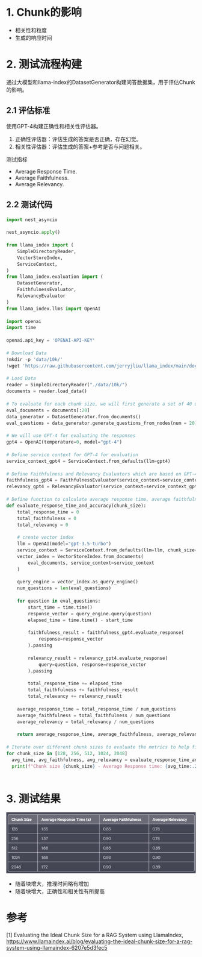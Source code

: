 # 1. Chunk的影响
- 相关性和粒度
- 生成的响应时间

# 2. 测试流程构建

通过大模型和llama-index的DatasetGenerator构建问答数据集，用于评估Chunk的影响。

## 2.1 评估标准

使用GPT-4构建正确性和相关性评估器。

1. 正确性评估器：评估生成的答案是否正确，存在幻觉。
2. 相关性评估器：评估生成的答案+参考是否与问题相关。

测试指标
- Average Response Time.
- Average Faithfulness.
- Average Relevancy.

## 2.2 测试代码

```python
import nest_asyncio

nest_asyncio.apply()

from llama_index import (
    SimpleDirectoryReader,
    VectorStoreIndex,
    ServiceContext,
)
from llama_index.evaluation import (
    DatasetGenerator,
    FaithfulnessEvaluator,
    RelevancyEvaluator
)
from llama_index.llms import OpenAI

import openai
import time

openai.api_key = 'OPENAI-API-KEY'

# Download Data
!mkdir -p 'data/10k/'
!wget 'https://raw.githubusercontent.com/jerryjliu/llama_index/main/docs/examples/data/10k/uber_2021.pdf' -O 'data/10k/uber_2021.pdf'

# Load Data
reader = SimpleDirectoryReader("./data/10k/")
documents = reader.load_data()

# To evaluate for each chunk size, we will first generate a set of 40 questions from first 20 pages.
eval_documents = documents[:20]
data_generator = DatasetGenerator.from_documents()
eval_questions = data_generator.generate_questions_from_nodes(num = 20)

# We will use GPT-4 for evaluating the responses
gpt4 = OpenAI(temperature=0, model="gpt-4")

# Define service context for GPT-4 for evaluation
service_context_gpt4 = ServiceContext.from_defaults(llm=gpt4)

# Define Faithfulness and Relevancy Evaluators which are based on GPT-4
faithfulness_gpt4 = FaithfulnessEvaluator(service_context=service_context_gpt4)
relevancy_gpt4 = RelevancyEvaluator(service_context=service_context_gpt4)

# Define function to calculate average response time, average faithfulness and average relevancy metrics for given chunk size
def evaluate_response_time_and_accuracy(chunk_size):
    total_response_time = 0
    total_faithfulness = 0
    total_relevancy = 0

    # create vector index
    llm = OpenAI(model="gpt-3.5-turbo")
    service_context = ServiceContext.from_defaults(llm=llm, chunk_size=chunk_size)
    vector_index = VectorStoreIndex.from_documents(
        eval_documents, service_context=service_context
    )

    query_engine = vector_index.as_query_engine()
    num_questions = len(eval_questions)

    for question in eval_questions:
        start_time = time.time()
        response_vector = query_engine.query(question)
        elapsed_time = time.time() - start_time
        
        faithfulness_result = faithfulness_gpt4.evaluate_response(
            response=response_vector
        ).passing
        
        relevancy_result = relevancy_gpt4.evaluate_response(
            query=question, response=response_vector
        ).passing

        total_response_time += elapsed_time
        total_faithfulness += faithfulness_result
        total_relevancy += relevancy_result

    average_response_time = total_response_time / num_questions
    average_faithfulness = total_faithfulness / num_questions
    average_relevancy = total_relevancy / num_questions

    return average_response_time, average_faithfulness, average_relevancy

# Iterate over different chunk sizes to evaluate the metrics to help fix the chunk size.
for chunk_size in [128, 256, 512, 1024, 2048]
  avg_time, avg_faithfulness, avg_relevancy = evaluate_response_time_and_accuracy(chunk_size)
  print(f"Chunk size {chunk_size} - Average Response time: {avg_time:.2f}s, Average Faithfulness: {avg_faithfulness:.2f}, Average Relevancy: {avg_relevancy:.2f}")
  
```

# 3. 测试结果

![](.01_llama_index分块对性能影响的评估_images/测试结果.png)

- 随着块增大，推理时间略有增加
- 随着块增大，正确性和相关性有所提高

# 参考

[1] Evaluating the Ideal Chunk Size for a RAG System using LlamaIndex, https://www.llamaindex.ai/blog/evaluating-the-ideal-chunk-size-for-a-rag-system-using-llamaindex-6207e5d3fec5
